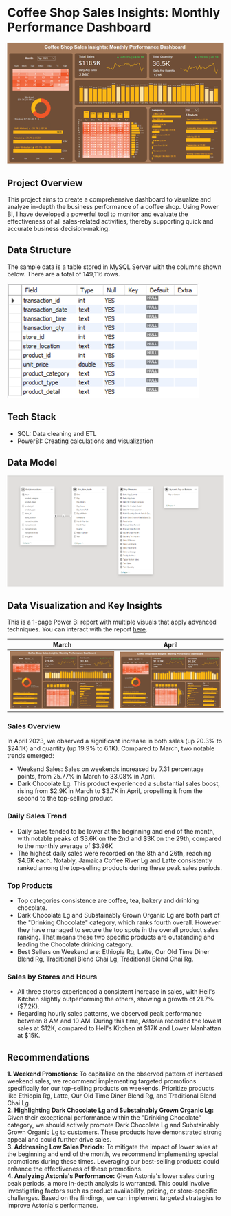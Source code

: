 # Coffee Shop Sales Insights: Monthly Performance Dashboard
![](images/dashboard.PNG)

## Project Overview
This project aims to create a comprehensive dashboard to visualize and analyze in-depth the business performance of a coffee shop. Using Power BI, I have developed a powerful tool to monitor and evaluate the effectiveness of all sales-related activities, thereby supporting quick and accurate business decision-making.

## Data Structure
The sample data is a table stored in MySQL Server with the columns shown below. There are a total of 149,116 rows.

![](images/data_structure.PNG)

## Tech Stack
- SQL: Data cleaning and ETL
- PowerBI: Creating calculations and visualization

## Data Model

![](images/data_model.PNG)

## Data Visualization and Key Insights
This is a 1-page Power BI report with multiple visuals that apply advanced techniques. You can interact with the report [here](https://app.powerbi.com/view?r=eyJrIjoiOGU1ODZiNzYtMmY4MC00NjJjLWI4NDYtYmQ5YTc3ZWZhOGQ1IiwidCI6IjQ0ZGMyOGI5LTI1NzAtNDcxMi1iNzRmLWI4ZGM3MTBkZjRmNCIsImMiOjEwfQ%3D%3D).

March                           | April
:------------------------------:|:--------------------------:
![](images/dashboard_march.png) | ![](images/dashboard.PNG)

### Sales Overview
In April 2023, we observed a significant increase in both sales (up 20.3% to $24.1K) and quantity (up 19.9% to 6.1K).
Compared to March, two notable trends emerged:
- Weekend Sales: Sales on weekends increased by 7.31 percentage points, from 25.77% in March to 33.08% in April.
- Dark Chocolate Lg: This product experienced a substantial sales boost, rising from $2.9K in March to $3.7K in April, propelling it from the second to the top-selling product.

### Daily Sales Trend
- Daily sales tended to be lower at the beginning and end of the month, with notable peaks of $3.6K on the 2nd and $3K on the 29th, compared to the monthly average of $3.96K
- The highest daily sales were recorded on the 8th and 26th, reaching $4.6K each. Notably, Jamaica Coffee River Lg and Latte consistently ranked among the top-selling products during these peak sales periods.

### Top Products
- Top categories consistence are coffee, tea, bakery and drinking chocolate.
- Dark Chocolate Lg and Substainably Grown Organic Lg are both part of the "Drinking Chocolate" category, which ranks fourth overall. However they have managed to secure the top spots in the overall product sales ranking. That means these two specific products are outstanding and leading the Chocolate drinking category.
- Best Sellers on Weekend are: Ethiopia Rg, Latte, Our Old Time Diner Blend Rg, Traditional Blend Chai Lg, Traditional Blend Chai Rg.

### Sales by Stores and Hours
- All three stores experienced a consistent increase in sales, with Hell's Kitchen slightly outperforming the others, showing a growth of 21.7% ($7.2K).
- Regarding hourly sales patterns, we observed peak performance between 8 AM and 10 AM. During this time, Astonia recorded the lowest sales at $12K, compared to Hell's Kitchen at $17K and Lower Manhattan at $15K.

## Recommendations
**1. Weekend Promotions:** To capitalize on the observed pattern of increased weekend sales, we recommend implementing targeted promotions specifically for our top-selling products on weekends. Prioritize products like Ethiopia Rg, Latte, Our Old Time Diner Blend Rg, and Traditional Blend Chai Lg.  
**2. Highlighting Dark Chocolate Lg and Substainably Grown Organic Lg:** Given their exceptional performance within the "Drinking Chocolate" category, we should actively promote Dark Chocolate Lg and Substainably Grown Organic Lg to customers. These products have demonstrated strong appeal and could further drive sales.  
**3. Addressing Low Sales Periods:** To mitigate the impact of lower sales at the beginning and end of the month, we recommend implementing special promotions during these times. Leveraging our best-selling products could enhance the effectiveness of these promotions.  
**4. Analyzing Astonia's Performance:** Given Astonia's lower sales during peak periods, a more in-depth analysis is warranted. This could involve investigating factors such as product availability, pricing, or store-specific challenges. Based on the findings, we can implement targeted strategies to improve Astonia's performance.  



